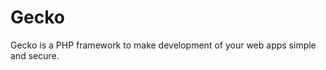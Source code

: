 Gecko
==============

Gecko is a PHP framework to make development of your web apps simple and secure.
